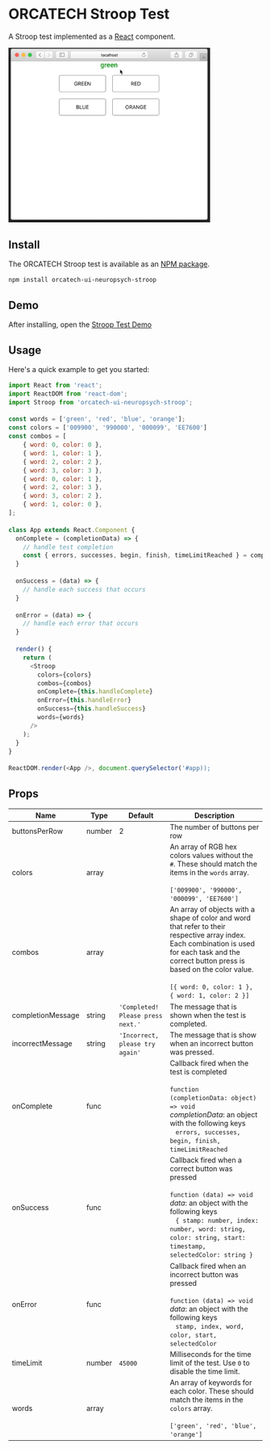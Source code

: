 # ORCATECH Stroop Test

A Stroop test implemented as a [React](https://reactjs.org) component.

<img width="400" alt="preview" src="docs/stroop-test-preview.gif" />

## Install

The ORCATECH Stroop test is available as an [NPM package](https://www.npmjs.com/package/orcatech-ui-neuropsych-stroop).

```sh
npm install orcatech-ui-neuropsych-stroop
```

## Demo

After installing, open the
[Stroop Test Demo](dist/test/index.html)

## Usage

Here's a quick example to get you started:

```javascript
import React from 'react';
import ReactDOM from 'react-dom';
import Stroop from 'orcatech-ui-neuropsych-stroop';

const words = ['green', 'red', 'blue', 'orange'];
const colors = ['009900', '990000', '000099', 'EE7600']
const combos = [
	{ word: 0, color: 0 },
	{ word: 1, color: 1 },
	{ word: 2, color: 2 },
	{ word: 3, color: 3 },
	{ word: 0, color: 1 },
	{ word: 2, color: 3 },
	{ word: 3, color: 2 },
	{ word: 1, color: 0 },
];

class App extends React.Component {
  onComplete = (completionData) => {
    // handle test completion
    const { errors, successes, begin, finish, timeLimitReached } = completionData;
  }

  onSuccess = (data) => {
    // handle each success that occurs
  }

  onError = (data) => {
    // handle each error that occurs
  }

  render() {
    return (
      <Stroop
        colors={colors}
        combos={combos}
        onComplete={this.handleComplete}
        onError={this.handleError}
        onSuccess={this.handleSuccess}
        words={words}
      />
    );
  }
}

ReactDOM.render(<App />, document.querySelector('#app));
```

## Props

| Name              | Type   | Default                           | Description                                                                                                                                                                                                                                                   |
| ----------------- | ------ | --------------------------------- | ------------------------------------------------------------------------------------------------------------------------------------------------------------------------------------------------------------------------------------------------------------- |
| buttonsPerRow     | number | 2                                 | The number of buttons per row                                                                                                                                                                                                                                 |
| colors            | array  |                                   | An array of RGB hex colors values without the `#`. These should match the items in the `words` array. <br><br> `['009900', '990000', '000099', 'EE7600']`                                                                                                     |
| combos            | array  |                                   | An array of objects with a shape of color and word that refer to their respective array index. Each combination is used for each task and the correct button press is based on the color value. <br><br> `[{ word: 0, color: 1 }, { word: 1, color: 2 }]`     |
| completionMessage | string | `'Completed! Please press next.'` | The message that is shown when the test is completed.                                                                                                                                                                                                         |
| incorrectMessage  | string | `'Incorrect, please try again'`   | The message that is show when an incorrect button was pressed.                                                                                                                                                                                                |
| onComplete        | func   |                                   | Callback fired when the test is completed <br><br> `function (completionData: object) => void` <br> _completionData_: an object with the following keys <br> &nbsp;&nbsp; `errors, successes, begin, finish, timeLimitReached`                                |
| onSuccess         | func   |                                   | Callback fired when a correct button was pressed <br><br> `function (data) => void` <br> _data_: an object with the following keys <br> &nbsp;&nbsp; `{ stamp: number, index: number, word: string, color: string, start: timestamp, selectedColor: string }` |
| onError           | func   |                                   | Callback fired when an incorrect button was pressed <br><br> `function (data) => void` <br> _data_: an object with the following keys <br> &nbsp;&nbsp; `stamp, index, word, color, start, selectedColor`                                                     |
| timeLimit         | number | `45000`                           | Milliseconds for the time limit of the test. Use `0` to disable the time limit.                                                                                                                                                                               |
| words             | array  |                                   | An array of keywords for each color. These should match the items in the `colors` array. <br><br> `['green', 'red', 'blue', 'orange']`                                                                                                                        |
